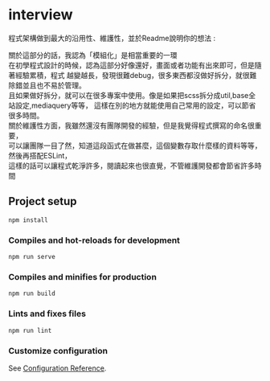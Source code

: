 # interview
程式架構做到最大的沿用性、維護性，並於Readme說明你的想法 :

關於這部分的話，我認為「模組化」是相當重要的一環<br>
在初學程式設計的時候，認為這部分好像還好，畫面或者功能有出來即可，但是隨著經驗累積，程式
越變越長，發現很難debug，很多東西都沒做好拆分，就很難除錯並且也不易於管理。<br>
且如果做好拆分，就可以在很多專案中使用。像是如果把scss拆分成util,base全站設定,mediaquery等等，
這樣在別的地方就能使用自己常用的設定，可以節省很多時間。<br>
關於維護性方面，我雖然還沒有團隊開發的經驗，但是我覺得程式撰寫的命名很重要，<br>
可以讓團隊一目了然，知道這段函式在做甚麼，這個變數存取什麼樣的資料等等，然後再搭配ESLint，<br>
這樣的話可以讓程式乾淨許多，閱讀起來也很直覺，不管維護開發都會節省許多時間

## Project setup
```
npm install
```

### Compiles and hot-reloads for development
```
npm run serve
```

### Compiles and minifies for production
```
npm run build
```

### Lints and fixes files
```
npm run lint
```

### Customize configuration
See [Configuration Reference](https://cli.vuejs.org/config/).
